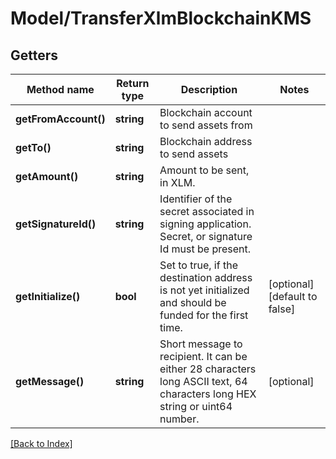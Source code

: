# Model/TransferXlmBlockchainKMS

## Getters

Method name | Return type | Description | Notes
------------ | ------------- | ------------- | -------------
**getFromAccount()** | **string** | Blockchain account to send assets from |
**getTo()** | **string** | Blockchain address to send assets |
**getAmount()** | **string** | Amount to be sent, in XLM. |
**getSignatureId()** | **string** | Identifier of the secret associated in signing application. Secret, or signature Id must be present. |
**getInitialize()** | **bool** | Set to true, if the destination address is not yet initialized and should be funded for the first time. | [optional] [default to false]
**getMessage()** | **string** | Short message to recipient. It can be either 28 characters long ASCII text, 64 characters long HEX string or uint64 number. | [optional]

[[Back to Index]](../index.md)

